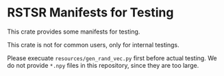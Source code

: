 # RSTSR Manifests for Testing

This crate provides some manifests for testing.

This crate is not for common users, only for internal testings.

Please execuate `resources/gen_rand_vec.py` first before actual testing.
We do not provide `*.npy` files in this repository, since they are too large.
